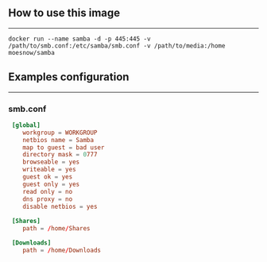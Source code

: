 ## How to use this image

***

`docker run --name samba -d -p 445:445 -v /path/to/smb.conf:/etc/samba/smb.conf -v /path/to/media:/home moesnow/samba`

## Examples configuration

***

### smb.conf

```smb.conf
 [global]
    workgroup = WORKGROUP
    netbios name = Samba
    map to guest = bad user
    directory mask = 0777
    browseable = yes
    writeable = yes
    guest ok = yes
    guest only = yes
    read only = no
    dns proxy = no
    disable netbios = yes
 
 [Shares]
    path = /home/Shares

 [Downloads]
    path = /home/Downloads
```
